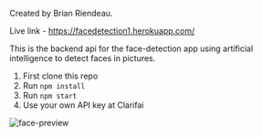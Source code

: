 Created by Brian Riendeau.

Live link - https://facedetection1.herokuapp.com/

This is the backend api for the face-detection app using artificial intelligence to detect faces in pictures.

1. First clone this repo
2. Run `npm install`
3. Run `npm start`
4. Use your own API key at Clarifai

![face-preview](https://user-images.githubusercontent.com/62812999/211224326-f52e8436-b9be-4235-a0fd-e7190464175d.png)
